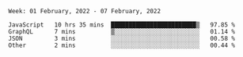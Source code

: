 <!--START_SECTION:waka-->
```text
Week: 01 February, 2022 - 07 February, 2022

JavaScript   10 hrs 35 mins  ████████████████████████▒   97.85 % 
GraphQL      7 mins          ▒░░░░░░░░░░░░░░░░░░░░░░░░   01.14 % 
JSON         3 mins          ░░░░░░░░░░░░░░░░░░░░░░░░░   00.58 % 
Other        2 mins          ░░░░░░░░░░░░░░░░░░░░░░░░░   00.44 % 
```
<!--END_SECTION:waka-->
